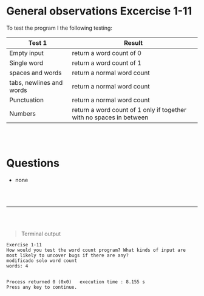 # General observations Excercise 1-11

To test the program I the following testing:

| Test 1                   | Result                                                              |
| ------------------------ | ------------------------------------------------------------------- |
| Empty input              | return a word count of 0                                            |
| Single word              | return a word count of 1                                            |
| spaces and words         | return a normal word count                                          |
| tabs, newlines and words | return a normal word count                                          |
| Punctuation              | return a normal word count                                          |
| Numbers                  | return a word count of 1 only if together with no spaces in between |

<br> </br>

# Questions

- none

<br> </br>

---

<br> </br>

> Terminal output

```
Exercise 1-11
How would you test the word count program? What kinds of input are most likely to uncover bugs if there are any?
modificado solo word count
words: 4


Process returned 0 (0x0)   execution time : 8.155 s
Press any key to continue.


```
